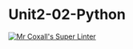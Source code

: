 # Unit2-02-Python
[![Mr Coxall's Super Linter](https://github.com/ICS3U-C-Programming-AngeloG/Unit2-02-Python/workflows/Mr%20Coxall's%20Super%20Linter/badge.svg)](https://github.com/ICS3U-C-Programming-AngeloG/Unit2-02-Python/actions/)






